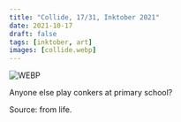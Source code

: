 ```yaml
---
title: "Collide, 17/31, Inktober 2021"
date: 2021-10-17
draft: false
tags: [inktober, art]
images: [collide.webp]
---
```


![WEBP](collide.webp "Image")

Anyone else play conkers at primary school?

Source: from life.
